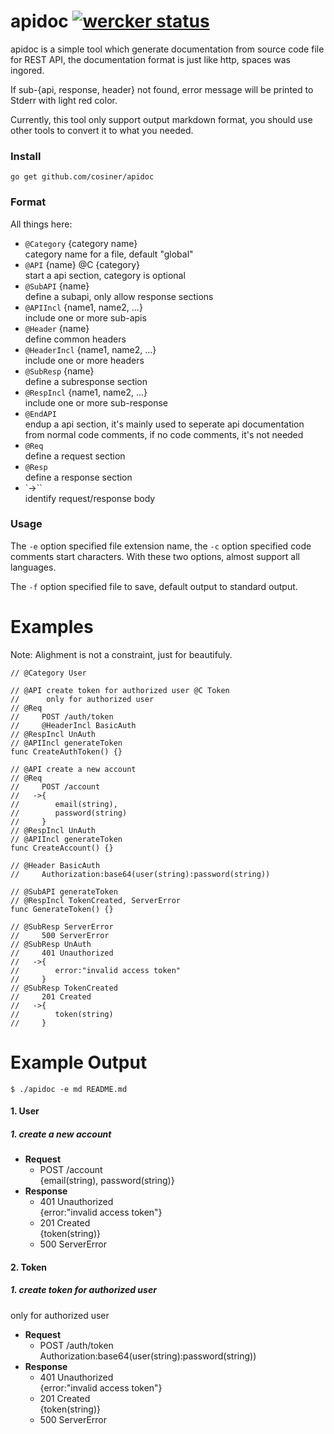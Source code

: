 # apidoc [![wercker status](https://app.wercker.com/status/0adb8589aef3c6eb84a15be7a3ad08e8/s "wercker status")](https://app.wercker.com/project/bykey/0adb8589aef3c6eb84a15be7a3ad08e8)
apidoc is a simple tool which generate documentation from source code file for REST API, the documentation format is just like http, spaces was ingored.

If sub-{api, response, header} not found, error message will be printed to Stderr with light red color.

Currently, this tool only support output markdown format, you should use other tools to convert it to what you needed.

### Install
`go get github.com/cosiner/apidoc`

### Format
All things here:
* `@Category` {category name}   
   category name for a file, default "global"
* `@API` {name} @C {category}  
  start a api section, category is optional
* `@SubAPI` {name}  
   define a subapi, only allow response sections
* `@APIIncl` {name1, name2, ...}    
   include one or more sub-apis
* `@Header` {name}  
    define common headers
* `@HeaderIncl` {name1, name2, ...}  
    include one or more headers
* `@SubResp` {name}     
   define a subresponse section
* `@RespIncl` {name1, name2, ...}    
   include one or more sub-response
* `@EndAPI`     
   endup a api section, it's mainly used to seperate api documentation from 
   normal code comments, if no code comments, it's not needed  
* `@Req`  
   define a request section
* `@Resp`  
   define a response section
* `->``  
   identify request/response body

### Usage
The `-e` option specified file extension name,
the `-c` option specified code comments start characters.
With these two options, almost support all languages.

The `-f` option specified file to save, default output to standard output.

# Examples
Note: Alighment is not a constraint, just for beautifuly.

```
// @Category User

// @API create token for authorized user @C Token
//      only for authorized user
// @Req
//     POST /auth/token
//     @HeaderIncl BasicAuth
// @RespIncl UnAuth
// @APIIncl generateToken
func CreateAuthToken() {}

// @API create a new account
// @Req
//     POST /account
//   ->{
//        email(string), 
//        password(string)
//     }
// @RespIncl UnAuth
// @APIIncl generateToken
func CreateAccount() {}

// @Header BasicAuth
//     Authorization:base64(user(string):password(string))

// @SubAPI generateToken
// @RespIncl TokenCreated, ServerError
func GenerateToken() {}

// @SubResp ServerError
//     500 ServerError
// @SubResp UnAuth
//     401 Unauthorized
//   ->{
//        error:"invalid access token"
//     }
// @SubResp TokenCreated
//     201 Created
//   ->{
//        token(string)
//     }
```

# Example Output
```Sh
$ ./apidoc -e md README.md
```


#### 1. User
##### 1. create a new account
* **Request**
    * POST /account  
      {email(string), password(string)}  
* **Response**
    * 401 Unauthorized  
      {error:"invalid access token"}  
    * 201 Created  
      {token(string)}  
    * 500 ServerError  

#### 2. Token
##### 1. create token for authorized user
only for authorized user  
* **Request**
    * POST /auth/token  
      Authorization:base64(user(string):password(string))  
* **Response**
    * 401 Unauthorized  
      {error:"invalid access token"}  
    * 201 Created  
      {token(string)}  
    * 500 ServerError  

